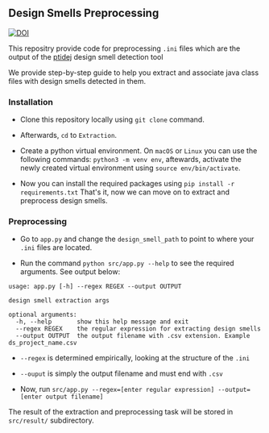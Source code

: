 ## Design Smells Preprocessing

[![DOI](https://zenodo.org/badge/345998973.svg)](https://zenodo.org/badge/latestdoi/345998973)

This repositry provide code for preprocessing `.ini` files which are the output of the [ptidej](https://github.com/ptidejteam/v5.2) design smell detection tool

We provide step-by-step guide to help you extract and associate java class files with design smells detected in them. 

### Installation 
- Clone this repository locally using `git clone` command.
- Afterwards, `cd` to `Extraction`.

- Create a python virtual environment. On `macOS` or `Linux` you can use the following commands: `python3 -m venv env`, aftewards, activate the newly created virtual environment using `source env/bin/activate`.

- Now you can install the required packages using `pip install -r requirements.txt`
That's it, now we can move on to extract and preprocess design smells.

### Preprocessing
- Go to `app.py` and change the `design_smell_path` to point to where your `.ini` files are located.

- Run the command `python src/app.py --help` to see the required arguments. See output below:

```
usage: app.py [-h] --regex REGEX --output OUTPUT

design smell extraction args

optional arguments:
  -h, --help       show this help message and exit
  --regex REGEX    the regular expression for extracting design smells
  --output OUTPUT  the output filename with .csv extension. Example ds_project_name.csv
```

- `--regex` is determined empirically, looking at the structure of the `.ini`
- `--ouput` is simply the output filename and must end with `.csv`

- Now, run `src/app.py --regex=[enter regular expression] --output=[enter output filename]`

The result of the extraction and preprocessing task will be stored in `src/result/` subdirectory.

